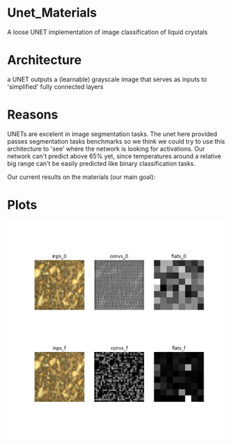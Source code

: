 # Unet_Materials

A loose UNET implementation of image classification of liquid crystals

# Architecture

a UNET outputs a (learnable) grayscale image that serves as inputs to 'simplified' fully connected layers

# Reasons

UNETs are excelent in image segmentation tasks. The unet here provided passes segmentation tasks benchmarks so we think we could try to use this architecture to 'see' where the network is looking for activations.
Our network can't predict above 65% yet, since temperatures around a relative big range can't be easily predicted like binary classification tasks. 

Our current results on the materials (our main goal):

# Plots

![Image Alt text](/logs/plots_30_epochs.png)

